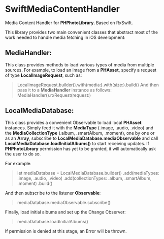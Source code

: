 # SwiftMediaContentHandler
Media Content Handler for **PHPhotoLibrary**. Based on RxSwift.

This library provides two main convenient classes that abstract most of the work needed to handle media fetching in iOS development:

## MediaHandler: 
This class provides methods to load various types of media from multiple sources. For example, to load an image from a **PHAsset**, specify a request of type **LocalImageRequest**, such as:
> LocalImageRequest.builder().with(media:).with(size:).build()
And then pass it to a **MediaHandler** instance as follows:
> MediaHandler().rxRequest(request:)

## LocalMediaDatabase: 
This class provides a convenient Observable to load local **PHAsset** instances. Simply feed it with the **MediaType** (.image, .audio, .video) and the **MediaCollectionType** (.album, .smartAlbum, .moment), one by one or as an **Array**, subscribe to **LocalMediaDatabase.mediaObservable** and call **LocalMediaDatabase.loadInitialAlbums()** to start receiving updates. If **PHPhotoLibrary** permission has yet to be granted, it will automatically ask the user to do so.

For example:
> let mediaDatabase = LocalMediaDatabase.builder()
  .add(mediaTypes: .image, .audio, .video)
  .add(collectionTypes: .album, .smartAlbum, .moment)
  .build()
  
And then subscribe to the listener **Observable**:
> mediaDatabase.mediaObservable.subscribe()

Finally, load initial albums and set up the Change Observer:
> mediaDatabase.loadInitialAlbums()

If permission is denied at this stage, an Error will be thrown.
